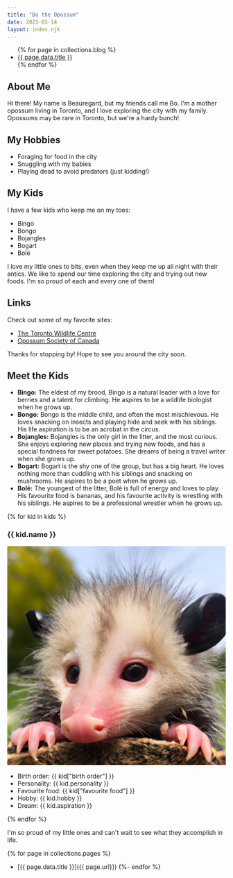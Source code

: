 ```yaml
---
title: "Bo the Opossum"
date: 2023-03-14
layout: index.njk
---
```


<ul>
  {% for page in collections.blog %}
    <li><a href="{{ page.url }}">{{ page.data.title }}</a></li>
  {% endfor %}
</ul>

## About Me

Hi there! My name is Beauregard, but my friends call me Bo. I'm a mother opossum living in Toronto, and I love exploring the city with my family. Opossums may be rare in Toronto, but we're a hardy bunch!

## My Hobbies

- Foraging for food in the city
- Snuggling with my babies
- Playing dead to avoid predators (just kidding!)

## My Kids

I have a few kids who keep me on my toes:

- Bingo
- Bongo
- Bojangles
- Bogart
- Bolé

I love my little ones to bits, even when they keep me up all night with their antics. We like to spend our time exploring the city and trying out new foods. I'm so proud of each and every one of them!

## Links

Check out some of my favorite sites:

- [The Toronto Wildlife Centre](https://www.torontowildlifecentre.com/)
- [Opossum Society of Canada](https://www.opossumsocietyofcanada.ca/)

Thanks for stopping by! Hope to see you around the city soon.

## Meet the Kids

- **Bingo:** The eldest of my brood, Bingo is a natural leader with a love for berries and a talent for climbing. He aspires to be a wildlife biologist when he grows up.
- **Bongo:** Bongo is the middle child, and often the most mischievous. He loves snacking on insects and playing hide and seek with his siblings. His life aspiration is to be an acrobat in the circus.
- **Bojangles:** Bojangles is the only girl in the litter, and the most curious. She enjoys exploring new places and trying new foods, and has a special fondness for sweet potatoes. She dreams of being a travel writer when she grows up.
- **Bogart:** Bogart is the shy one of the group, but has a big heart. He loves nothing more than cuddling with his siblings and snacking on mushrooms. He aspires to be a poet when he grows up.
- **Bolé:** The youngest of the litter, Bolé is full of energy and loves to play. His favourite food is bananas, and his favourite activity is wrestling with his siblings. He aspires to be a professional wrestler when he grows up.

<div class="kids">
{% for kid in kids %}
<div class="kiddo">
<h3>{{ kid.name }}</h3>
<img src="/images/kid_placeholder.png" alt="{{kid.name}}" class="kid-img">
<ul>
<li>Birth order: {{ kid["birth order"] }}</li>
<li>Personality: {{ kid.personality }}</li>
<li>Favourite food: {{ kid["favourite food"] }}</li>
<li>Hobby: {{ kid.hobby }}</li>
<li>Dream: {{ kid.aspiration }}</li>
</ul>
</div>
{% endfor %}
</div>

I'm so proud of my little ones and can't wait to see what they accomplish in life.

<!-- LOOP throught the pages as links -->

{% for page in collections.pages %}
- [{{ page.data.title }}]({{ page.url}})
{%- endfor %}
